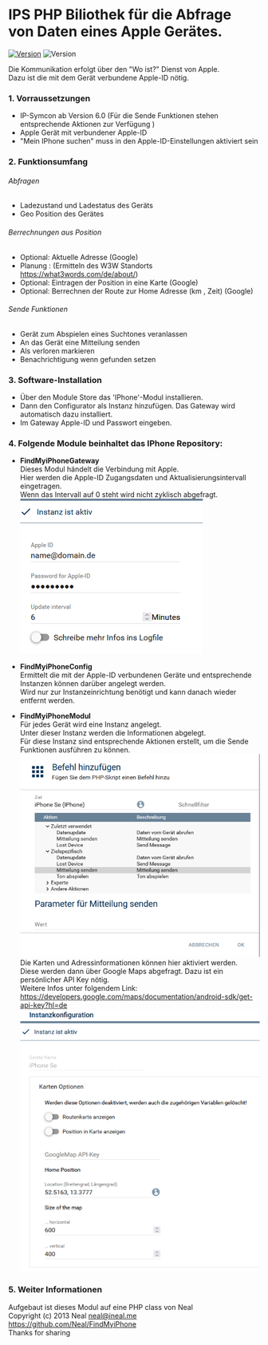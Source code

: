 # IPS PHP Biliothek für die Abfrage von Daten eines Apple Gerätes.
[![Version](https://img.shields.io/badge/Symcon-PHPModul-red.svg)](https://www.symcon.de/service/dokumentation/entwicklerbereich/sdk-tools/sdk-php/)
![Version](https://img.shields.io/badge/Symcon%20Version-6.0%20%3E-green.svg)

Die Kommunikation erfolgt über den "Wo ist?" Dienst von Apple.  
Dazu ist die mit dem Gerät verbundene Apple-ID nötig.  
### 1. Vorraussetzungen

- IP-Symcon ab Version 6.0 (Für die Sende Funktionen stehen entsprechende Aktionen zur Verfügung )
- Apple Gerät mit verbundener Apple-ID
- "Mein IPhone suchen" muss in den Apple-ID-Einstellungen aktiviert sein
### 2. Funktionsumfang
###### Abfragen
- Ladezustand und Ladestatus des Geräts
- Geo Position des Gerätes
###### Berrechnungen aus Position
- Optional: Aktuelle Adresse (Google)
- Planung : (Ermitteln des W3W Standorts https://what3words.com/de/about/)
- Optional: Eintragen der Position in eine Karte (Google)
- Optional: Berrechnen der Route zur Home Adresse (km , Zeit) (Google)
###### Sende Funktionen
- Gerät zum Abspielen eines Suchtones veranlassen 
- An das Gerät eine Mitteilung senden
- Als verloren markieren
- Benachrichtigung wenn gefunden setzen
### 3. Software-Installation

- Über den Module Store das 'IPhone'-Modul installieren.
- Dann den Configurator als Instanz hinzufügen. Das Gateway wird automatisch dazu installiert.
- Im Gateway Apple-ID und Passwort eingeben.
### 4. Folgende Module beinhaltet das IPhone Repository:

- __FindMyiPhoneGateway__  
	Dieses Modul händelt die Verbindung mit Apple.  
	Hier werden die Apple-ID Zugangsdaten und Aktualisierungsintervall eingetragen.  
	Wenn das Intervall auf 0 steht wird nicht zyklisch abgefragt.  
	![Instanz](docs/Gateway_Config.png)

- __FindMyiPhoneConfig__  
	Ermittelt die mit der Apple-ID verbundenen Geräte und entsprechende Instanzen können darüber angelegt werden.  
	Wird nur zur Instanzeinrichtung benötigt und kann danach wieder entfernt werden.

- __FindMyiPhoneModul__  
	Für jedes Gerät wird eine Instanz angelegt.  
	Unter dieser Instanz werden die Informationen abgelegt.  
	Für diese Instanz sind entsprechende Aktionen erstellt, um die Sende Funktionen ausführen zu können.  
	![Aktion](docs/Aktion.png)  
	Die Karten und Adressinformationen können hier aktiviert werden.  
	Diese werden dann über Google Maps abgefragt. Dazu ist ein persönlicher API Key nötig.  
	Weitere Infos unter folgendem Link:  
	https://developers.google.com/maps/documentation/android-sdk/get-api-key?hl=de  
	![Instanz](docs/Instanz_Config.png)
### 5. Weiter Informationen

Aufgebaut ist dieses Modul auf eine PHP class von Neal  
Copyright (c) 2013 Neal <neal@ineal.me>  
https://github.com/Neal/FindMyiPhone  
Thanks for sharing